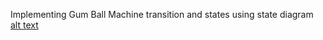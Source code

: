 Implementing Gum Ball Machine transition and states using state diagram
[alt text](![image](https://user-images.githubusercontent.com/34672064/134732016-ce481a4e-e1a2-4685-b035-733d1b67f5d3.png))
